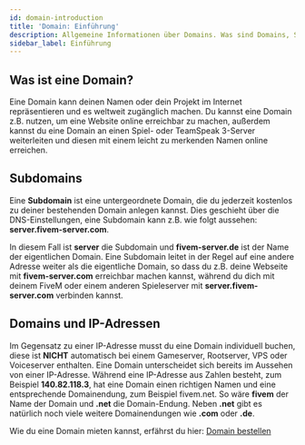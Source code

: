 ```yaml
---
id: domain-introduction
title: 'Domain: Einführung'
description: Allgemeine Informationen über Domains. Was sind Domains, Subdomains oder IP-Adressen? - ZAP-Hosting.com Dokumentation
sidebar_label: Einführung
---
```


## Was ist eine Domain?
Eine Domain kann deinen Namen oder dein Projekt im Internet repräsentieren und es weltweit zugänglich machen. Du kannst eine Domain z.B. nutzen, um eine Website online erreichbar zu machen, außerdem kannst du eine Domain an einen Spiel- oder TeamSpeak 3-Server weiterleiten und diesen mit einem leicht zu merkenden Namen online erreichen.



## Subdomains
Eine **Subdomain** ist eine untergeordnete Domain, die du jederzeit kostenlos zu deiner bestehenden Domain anlegen kannst. Dies geschieht über die DNS-Einstellungen, eine Subdomain kann z.B. wie folgt aussehen: **server.fivem-server.com**.

In diesem Fall ist **server** die Subdomain und **fivem-server.de** ist der Name der eigentlichen Domain. Eine Subdomain leitet in der Regel auf eine andere Adresse weiter als die eigentliche Domain, so dass du z.B. deine Webseite mit **fivem-server.com** erreichbar machen kannst, während du dich mit deinem FiveM oder einem anderen Spieleserver mit **server.fivem-server.com** verbinden kannst.




## Domains und IP-Adressen
Im Gegensatz zu einer IP-Adresse musst du eine Domain individuell buchen, diese ist **NICHT** automatisch bei einem Gameserver, Rootserver, VPS oder Voiceserver enthalten. Eine Domain unterscheidet sich bereits im Aussehen von einer IP-Adresse. Während eine IP-Adresse aus Zahlen besteht, zum Beispiel **140.82.118.3**, hat eine Domain einen richtigen Namen und eine entsprechende Domainendung, zum Beispiel fivem.net. So wäre **fivem** der Name der Domain und **.net** die Domain-Endung. Neben **.net** gibt es natürlich noch viele weitere Domainendungen wie **.com** oder **.de**.

Wie du eine Domain mieten kannst, erfährst du hier: [Domain bestellen](domain-order.md)

